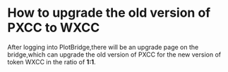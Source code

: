 # How to upgrade the old version of PXCC to WXCC

After logging into PlotBridge,there will be an upgrade page on the bridge,which can upgrade the old version of PXCC for the new version of token WXCC in the ratio of **1:1**.
